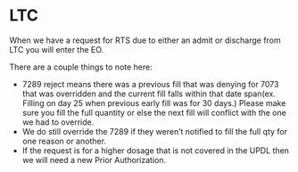 # LTC

When we have a request for RTS due to either an admit or discharge from LTC you will enter the EO. 

There are a couple things to note here:

-	7289 reject means there was a previous fill that was denying for 7073 that was overridden and the current fill falls within that date span(ex. Filling on day 25 when previous early fill was for 30 days.) Please make sure you fill the full quantity or else the next fill will conflict with the one we had to override.
-	We do still override the 7289 if they weren’t notified to fill the full qty for one reason or another.
-	If the request is for a higher dosage that is not covered in the UPDL then we will need a new Prior Authorization.
